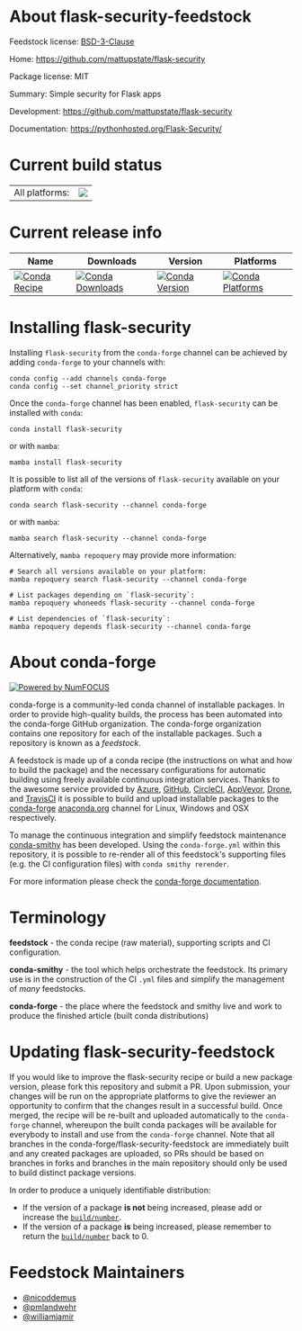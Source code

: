 About flask-security-feedstock
==============================

Feedstock license: [BSD-3-Clause](https://github.com/conda-forge/flask-security-feedstock/blob/main/LICENSE.txt)

Home: https://github.com/mattupstate/flask-security

Package license: MIT

Summary: Simple security for Flask apps

Development: https://github.com/mattupstate/flask-security

Documentation: https://pythonhosted.org/Flask-Security/

Current build status
====================


<table><tr><td>All platforms:</td>
    <td>
      <a href="https://dev.azure.com/conda-forge/feedstock-builds/_build/latest?definitionId=5004&branchName=main">
        <img src="https://dev.azure.com/conda-forge/feedstock-builds/_apis/build/status/flask-security-feedstock?branchName=main">
      </a>
    </td>
  </tr>
</table>

Current release info
====================

| Name | Downloads | Version | Platforms |
| --- | --- | --- | --- |
| [![Conda Recipe](https://img.shields.io/badge/recipe-flask--security-green.svg)](https://anaconda.org/conda-forge/flask-security) | [![Conda Downloads](https://img.shields.io/conda/dn/conda-forge/flask-security.svg)](https://anaconda.org/conda-forge/flask-security) | [![Conda Version](https://img.shields.io/conda/vn/conda-forge/flask-security.svg)](https://anaconda.org/conda-forge/flask-security) | [![Conda Platforms](https://img.shields.io/conda/pn/conda-forge/flask-security.svg)](https://anaconda.org/conda-forge/flask-security) |

Installing flask-security
=========================

Installing `flask-security` from the `conda-forge` channel can be achieved by adding `conda-forge` to your channels with:

```
conda config --add channels conda-forge
conda config --set channel_priority strict
```

Once the `conda-forge` channel has been enabled, `flask-security` can be installed with `conda`:

```
conda install flask-security
```

or with `mamba`:

```
mamba install flask-security
```

It is possible to list all of the versions of `flask-security` available on your platform with `conda`:

```
conda search flask-security --channel conda-forge
```

or with `mamba`:

```
mamba search flask-security --channel conda-forge
```

Alternatively, `mamba repoquery` may provide more information:

```
# Search all versions available on your platform:
mamba repoquery search flask-security --channel conda-forge

# List packages depending on `flask-security`:
mamba repoquery whoneeds flask-security --channel conda-forge

# List dependencies of `flask-security`:
mamba repoquery depends flask-security --channel conda-forge
```


About conda-forge
=================

[![Powered by
NumFOCUS](https://img.shields.io/badge/powered%20by-NumFOCUS-orange.svg?style=flat&colorA=E1523D&colorB=007D8A)](https://numfocus.org)

conda-forge is a community-led conda channel of installable packages.
In order to provide high-quality builds, the process has been automated into the
conda-forge GitHub organization. The conda-forge organization contains one repository
for each of the installable packages. Such a repository is known as a *feedstock*.

A feedstock is made up of a conda recipe (the instructions on what and how to build
the package) and the necessary configurations for automatic building using freely
available continuous integration services. Thanks to the awesome service provided by
[Azure](https://azure.microsoft.com/en-us/services/devops/), [GitHub](https://github.com/),
[CircleCI](https://circleci.com/), [AppVeyor](https://www.appveyor.com/),
[Drone](https://cloud.drone.io/welcome), and [TravisCI](https://travis-ci.com/)
it is possible to build and upload installable packages to the
[conda-forge](https://anaconda.org/conda-forge) [anaconda.org](https://anaconda.org/)
channel for Linux, Windows and OSX respectively.

To manage the continuous integration and simplify feedstock maintenance
[conda-smithy](https://github.com/conda-forge/conda-smithy) has been developed.
Using the ``conda-forge.yml`` within this repository, it is possible to re-render all of
this feedstock's supporting files (e.g. the CI configuration files) with ``conda smithy rerender``.

For more information please check the [conda-forge documentation](https://conda-forge.org/docs/).

Terminology
===========

**feedstock** - the conda recipe (raw material), supporting scripts and CI configuration.

**conda-smithy** - the tool which helps orchestrate the feedstock.
                   Its primary use is in the construction of the CI ``.yml`` files
                   and simplify the management of *many* feedstocks.

**conda-forge** - the place where the feedstock and smithy live and work to
                  produce the finished article (built conda distributions)


Updating flask-security-feedstock
=================================

If you would like to improve the flask-security recipe or build a new
package version, please fork this repository and submit a PR. Upon submission,
your changes will be run on the appropriate platforms to give the reviewer an
opportunity to confirm that the changes result in a successful build. Once
merged, the recipe will be re-built and uploaded automatically to the
`conda-forge` channel, whereupon the built conda packages will be available for
everybody to install and use from the `conda-forge` channel.
Note that all branches in the conda-forge/flask-security-feedstock are
immediately built and any created packages are uploaded, so PRs should be based
on branches in forks and branches in the main repository should only be used to
build distinct package versions.

In order to produce a uniquely identifiable distribution:
 * If the version of a package **is not** being increased, please add or increase
   the [``build/number``](https://docs.conda.io/projects/conda-build/en/latest/resources/define-metadata.html#build-number-and-string).
 * If the version of a package **is** being increased, please remember to return
   the [``build/number``](https://docs.conda.io/projects/conda-build/en/latest/resources/define-metadata.html#build-number-and-string)
   back to 0.

Feedstock Maintainers
=====================

* [@nicoddemus](https://github.com/nicoddemus/)
* [@pmlandwehr](https://github.com/pmlandwehr/)
* [@williamjamir](https://github.com/williamjamir/)

